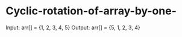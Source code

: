# Cyclic-rotation-of-array-by-one-


Input:  arr[] = {1, 2, 3, 4, 5}
Output: arr[] = {5, 1, 2, 3, 4}
